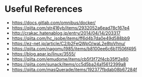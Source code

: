 Useful References
=========================

- https://docs.gitlab.com/omnibus/docker/
- https://qiita.com/str416yb/items/2932052a6ead78c167e4
- http://crakac.hatenablog.jp/entry/2014/04/14/203317
- https://qiita.com/hc_isobe/items/ff6d4b7da0e49d588bb9
- https://ez-net.jp/article/C2/b2FeQWpO/waL2e8toVhnu/
- https://qiita.com/nagomu1985/items/b8100ee6c6b11506f495
- https://blog.apar.jp/linux/3555/
- https://qiita.com/emudome/items/cb5f3f72f4cb35ff2e80
- https://qiita.com/sunack/items/cc5d5ba24a15612399a8
- https://qiita.com/masQuerade/items/192377fbdab08b67284f
